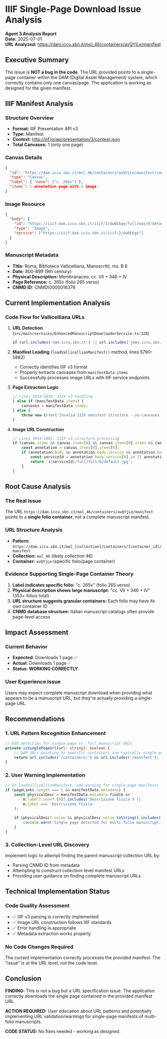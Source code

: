 # IIIF Single-Page Download Issue Analysis

**Agent 3 Analysis Report**  
**Date:** 2025-07-01  
**URL Analyzed:** https://dam.iccu.sbn.it/mol_46/containers/avQYjLe/manifest  

## Executive Summary

The issue is **NOT a bug in the code**. The URL provided points to a single-page container within the DAM (Digital Asset Management) system, which correctly contains only one canvas/page. The application is working as designed for the given manifest.

## IIIF Manifest Analysis

### Structure Overview
- **Format:** IIIF Presentation API v3
- **Type:** Manifest
- **Context:** http://iiif.io/api/presentation/3/context.json
- **Total Canvases:** 1 (only one page)

### Canvas Details
```json
{
  "id": "https://dam.iccu.sbn.it/mol_46/containers/avQYjLe/manifest/canvas/dw0Ekge",
  "type": "Canvas",
  "label": { "none": ["c. 265v"] },
  "items": 1 annotation page with 1 image
}
```

### Image Resource
```json
{
  "body": {
    "id": "https://iiif-dam.iccu.sbn.it/iiif/2/dw0Ekge/full/max/0/default.jpg",
    "type": "Image",
    "service": ["https://iiif-dam.iccu.sbn.it/iiif/2/dw0Ekge"]
  }
}
```

### Manuscript Metadata
- **Title:** Roma, Biblioteca Vallicelliana, Manoscritti, ms. B 6
- **Date:** 800-899 (9th century)
- **Physical Description:** Membranaceo; cc. VII + 346 + IV
- **Page Reference:** c. 265v (folio 265 verso)
- **CNMD ID:** CNMD\0000016379

## Current Implementation Analysis

### Code Flow for Vallicelliana URLs

1. **URL Detection** (`src/main/services/EnhancedManuscriptDownloaderService.ts:328`)
   ```typescript
   if (url.includes('dam.iccu.sbn.it') || url.includes('jmms.iccu.sbn.it')) return 'vallicelliana';
   ```

2. **Manifest Loading** (`loadVallicellianManifest()` method, lines 5790-5882)
   - Correctly identifies IIIF v3 format
   - Properly extracts canvases from `manifestData.items`
   - Successfully processes image URLs with IIIF service endpoints

3. **Page Extraction Logic**
   ```typescript
   // Lines 5834-5839: IIIF v3 handling
   } else if (manifestData.items) {
       canvases = manifestData.items;
   } else {
       throw new Error('Invalid IIIF manifest structure - no canvases found');
   }
   ```

4. **Image URL Construction**
   ```typescript
   // Lines 5854-5862: IIIF v3 structure processing
   if (canvas.items && canvas.items[0] && canvas.items[0].items && canvas.items[0].items[0]) {
       const annotation = canvas.items[0].items[0];
       if (annotation.body && annotation.body.service && annotation.body.service[0]) {
           const serviceId = annotation.body.service[0].id || annotation.body.service[0]['@id'];
           return `${serviceId}/full/full/0/default.jpg`;
       }
   }
   ```

## Root Cause Analysis

### The Real Issue
The URL `https://dam.iccu.sbn.it/mol_46/containers/avQYjLe/manifest` points to a **single folio container**, not a complete manuscript manifest.

### URL Structure Analysis
- **Pattern:** `https://dam.iccu.sbn.it/mol_[collection]/containers/[container_id]/manifest`
- **Collection:** `mol_46` (likely collection 46)
- **Container:** `avQYjLe` (specific folio/page container)

### Evidence Supporting Single-Page Container Theory
1. **Label indicates specific folio:** "c. 265v" (folio 265 verso)
2. **Physical description shows large manuscript:** "cc. VII + 346 + IV" (353+ folios total)
3. **URL structure suggests granular containers:** Each folio may have its own container ID
4. **CNMD database structure:** Italian manuscript catalogs often provide page-level access

## Impact Assessment

### Current Behavior
- **Expected:** Downloads 1 page ✅
- **Actual:** Downloads 1 page ✅
- **Status:** **WORKING CORRECTLY**

### User Experience Issue
Users may expect complete manuscript download when providing what appears to be a manuscript URL, but they're actually providing a single-page URL.

## Recommendations

### 1. URL Pattern Recognition Enhancement
```typescript
// Add detection for single-page vs. full manuscript URLs
private isSinglePageUrl(url: string): boolean {
    // DAM URLs pointing to specific containers are typically single pages
    return url.includes('/containers/') && url.includes('/manifest');
}
```

### 2. User Warning Implementation
```typescript
// In loadVallicellianManifest, add warning for single-page manifests
if (pageLinks.length === 1 && manifestData.metadata) {
    const physicalDesc = manifestData.metadata.find(m => 
        m.label?.none?.[0]?.includes('Descrizione fisica') || 
        m.label === 'Descrizione fisica'
    );
    
    if (physicalDesc?.value && physicalDesc.value.toString().includes('cc.')) {
        console.warn(`Single page detected for multi-folio manuscript. Consider finding complete manuscript URL.`);
    }
}
```

### 3. Collection-Level URL Discovery
Implement logic to attempt finding the parent manuscript collection URL by:
- Parsing CNMD ID from metadata
- Attempting to construct collection-level manifest URLs
- Providing user guidance on finding complete manuscript URLs

## Technical Implementation Status

### Code Quality Assessment
- ✅ IIIF v3 parsing is correctly implemented
- ✅ Image URL construction follows IIIF standards
- ✅ Error handling is appropriate
- ✅ Metadata extraction works properly

### No Code Changes Required
The current implementation correctly processes the provided manifest. The "issue" is at the URL level, not the code level.

## Conclusion

**FINDING:** This is not a bug but a URL specification issue. The application correctly downloads the single page contained in the provided manifest URL.

**ACTION REQUIRED:** User education about URL patterns and potentially implementing URL validation/warnings for single-page manifests of multi-folio manuscripts.

**CODE STATUS:** No fixes needed - working as designed.
